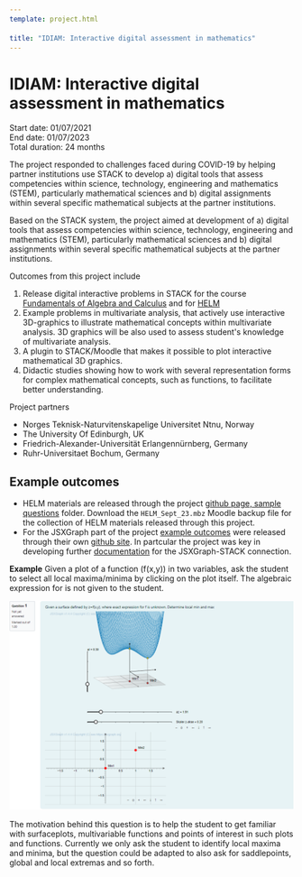 ```yaml
---
template: project.html

title: "IDIAM: Interactive digital assessment in mathematics"
---
```

# IDIAM: Interactive digital assessment in mathematics
<p class="figure-caption">Start date: 01/07/2021<br>
End date: 01/07/2023 <br>
Total duration: 24 months</p>

The project responded to challenges faced during COVID-19 by helping partner institutions use STACK to develop a) digital tools that assess competencies within science, technology, engineering and mathematics (STEM), particularly mathematical sciences
and b) digital assignments within several specific mathematical subjects at the partner institutions.

Based on the STACK system, the project aimed at development of a) digital tools that assess competencies within science, technology, engineering and mathematics (STEM), particularly mathematical sciences
and b) digital assignments within several specific mathematical subjects at the partner institutions.

Outcomes from this project include

1. Release digital interactive problems in STACK for the course [Fundamentals of Algebra and Calculus](../../CaseStudies/2019/FAC/) and for [HELM](../../CaseStudies/2021/HELM/)
2. Example problems in multivariate analysis, that actively use interactive 3D-graphics to illustrate mathematical concepts within multivariate analysis. 3D graphics will be also
used to assess student's knowledge of multivariate analysis.
3. A plugin to STACK/Moodle that makes it possible to plot interactive mathematical 3D graphics.
4. Didactic studies showing how to work with several representation forms for complex mathematical concepts, such as functions, to facilitate better understanding.

Project partners

* Norges Teknisk-Naturvitenskapelige Universitet Ntnu, Norway
* The University Of Edinburgh, UK
* Friedrich-Alexander-Universität Erlangennürnberg, Germany 
* Ruhr-Universitaet Bochum, Germany

## Example outcomes

* HELM materials are released through the project [github page, sample questions](https://github.com/maths/moodle-qtype_stack/tree/master/samplequestions) folder.  Download the `HELM_Sept_23.mbz` Moodle backup file for the collection of HELM materials released through this project.
* For the JSXGraph part of the project [example outcomes](https://idiamath.github.io/) were released through their own [github site](https://github.com/IDIAMath/idiamath.github.io/blob/master/docs/index.md).  In partcular the project was key in developing further [documentation](https://docs.stack-assessment.org/en/Authoring/JSXGraph/) for the JSXGraph-STACK connection.

__Example__ Given a plot of a function \(f(x,y)\) in two variables, ask the student to select all local maxima/minima by clicking on the plot itself. The algebraic expression for
is not given to the student.

<img src="Images/JSXGraph-3D-1.png">

The motivation behind this question is to help the student to get familiar with surfaceplots, multivariable functions and points of interest in such plots and functions. Currently we only ask the student to identify local maxima and minima, but the question could be adapted to also ask for saddlepoints, global and local extremas and so forth.
